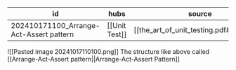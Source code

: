 
| id                                      | hubs          | source                                  |
| --------------------------------------- | ------------- | --------------------------------------- |
| 202410171100_Arrange-Act-Assert pattern | [[Unit Test]] | [[the_art_of_unit_testing.pdf#page=66]] |
![[Pasted image 20241017110100.png]]
The structure like above called [[Arrange-Act-Assert pattern||Arrange-Act-Assert Pattern]]
